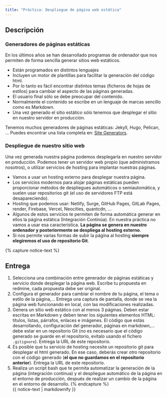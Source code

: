 ```yaml
---
title: "Práctica: Despliegue de página web estática"
---
```


## Descripción

### Generadores de páginas estáticas

En los últimos años se han desarrollado programas de ordenador que nos permiten de forma sencilla generar sitios web estáticos.

* Están programados en distintos lenguajes
* Incluyen un motor de plantillas para facilitar la generación del código html.
* Por lo tanto es fácil encontrar distintos temas (ficheros de hojas de estilos) para cambiar el aspecto de las páginas generadas.
* El usuario final sólo se debe preocupar del contenido.
* Normalmente el contenido se escribe en un lenguaje de marcas sencillo como es Markdown. 
* Una vez generado el sitio estático sólo tenemos que desplegar el sitio en nuestro servidor en producción.

Tenemos muchos generadores de páginas estáticas: Jekyll, Hugo, Pelican, ...  Puedes encontrar una lista completa en: [Site Generators](https://jamstack.org/generators/).

### Despliegue de nuestro sitio web

Una vez generada nuestra página podemos desplegarla en nuestro servidor en producción. Podemos tener un servidor web propio (que administramos nosotros), o utilizar servicios de hosting para implantar nuestras páginas.

* Vamos a usar un hosting externo para desplegar nuestra página.
* Los servicios modernos para alojar páginas estáticas pueden proporcionar métodos de despliegues automáticos o semiautomática, y suelen usar repositorios git (el uso de servidores FTP está desapareciendo).
* Hosting que podemos usar: Netlify, Surge, GitHub Pages, GitLab Pages, render, Firebase, Vercel, Neocities, quantcdn, ...
* Algunos de estos servicios te permiten de forma automática generar en ellos la página estática (Integración Continúa). En nuestra práctica no vamos a usar esa característica. **La página se genera en nuestro ordenador y posteriormente se despliega al hosting externo**.
* Si nos permite varias formas de subir la página al hosting **siempre elegiremos el uso de repositorio Git**.

{% capture notice-text %}
## Entrega

1. Selecciona una combinación entre generador de páginas estáticas y servicio donde desplegar la página web. Escribe tu propuesta en redmine, cada propuesta debe ser original.
2. Configura el generador para cambiar el nombre de tu página, el tema o estilo de la página,... Entrega una captura de pantalla, donde se vea la página web funcionando en local, con las modificaciones realizadas.
3. Genera un sitio web estático con al menos 3 páginas. Deben estar escritas en Markdown y deben tener los siguientes elementos HTML: títulos, listas, párrafos, enlaces e imágenes. El código que estás desarrollando, configuración del generador, páginas en markdown,... debe estar en un repositorio Git (no es necesario que el código generado se guarde en el repositorio, evítalo usando el fichero `.gitignore`). Entrega la URL de este repositorio. 
4. Es posible que tu servicio de hosting necesite un repositorio git para desplegar el html generado. En ese caso, deberás crear otro repositorio con el código generado (**el que no guardamos en el repositorio anterior**). Entrega la URL de este repositorio.
5. Realiza un script bash que te permita automatizar la generación de la página (integración continua) y el despliegue automático de la página en el entorno de producción, después de realizar un cambio de la página en el entorno de desarrollo. 
{% endcapture %}<div class="notice--info">{{ notice-text | markdownify }}</div>
